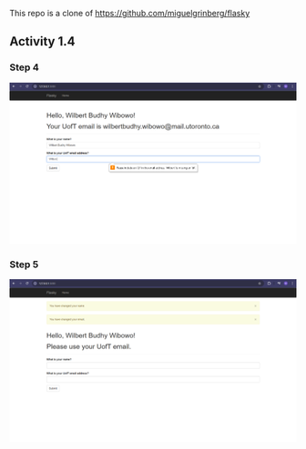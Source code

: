 This repo is a clone of https://github.com/miguelgrinberg/flasky

## Activity 1.4
### Step 4
![Activity 1.4 Step 4 Screenshot](/readme-images/activity_1.4_a.png)
### Step 5
![Activity 1.4 Step 5 Screenshot](/readme-images/activity_1.4_b.png)
